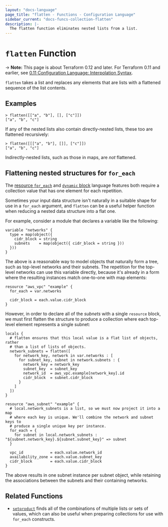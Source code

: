 ```yaml
---
layout: "docs-language"
page_title: "flatten - Functions - Configuration Language"
sidebar_current: "docs-funcs-collection-flatten"
description: |-
  The flatten function eliminates nested lists from a list.
---
```


# `flatten` Function

-> **Note:** This page is about Terraform 0.12 and later. For Terraform 0.11 and
earlier, see
[0.11 Configuration Language: Interpolation Syntax](../../configuration-0-11/interpolation.html).

`flatten` takes a list and replaces any elements that are lists with a
flattened sequence of the list contents.

## Examples

```
> flatten([["a", "b"], [], ["c"]])
["a", "b", "c"]
```

If any of the nested lists also contain directly-nested lists, these too are
flattened recursively:

```
> flatten([[["a", "b"], []], ["c"]])
["a", "b", "c"]
```

Indirectly-nested lists, such as those in maps, are _not_ flattened.

## Flattening nested structures for `for_each`

The
[resource `for_each`](/docs/configuration/resources.html#for_each-multiple-resource-instances-defined-by-a-map-or-set-of-strings)
and
[`dynamic` block](/docs/configuration/expressions.html#dynamic-blocks)
language features both require a collection value that has one element for
each repetition.

Sometimes your input data structure isn't naturally in a suitable shape for
use in a `for_each` argument, and `flatten` can be a useful helper function
when reducing a nested data structure into a flat one.

For example, consider a module that declares a variable like the following:

```hcl
variable "networks" {
  type = map(object({
    cidr_block = string
    subnets    = map(object({ cidr_block = string }))
  }))
}
```

The above is a reasonable way to model objects that naturally form a tree,
such as top-level networks and their subnets. The repetition for the top-level
networks can use this variable directly, because it's already in a form
where the resulting instances match one-to-one with map elements:

```hcl
resource "aws_vpc" "example" {
  for_each = var.networks

  cidr_block = each.value.cidr_block
}
```

However, in order to declare all of the _subnets_ with a single `resource`
block, we must first flatten the structure to produce a collection where each
top-level element represents a single subnet:

```hcl
locals {
  # flatten ensures that this local value is a flat list of objects, rather
  # than a list of lists of objects.
  network_subnets = flatten([
    for network_key, network in var.networks : [
      for subnet_key, subnet in network.subnets : {
        network_key = network_key
        subnet_key  = subnet_key
        network_id  = aws_vpc.example[network_key].id
        cidr_block  = subnet.cidr_block
      }
    ]
  ])
}

resource "aws_subnet" "example" {
  # local.network_subnets is a list, so we must now project it into a map
  # where each key is unique. We'll combine the network and subnet keys to
  # produce a single unique key per instance.
  for_each = {
    for subnet in local.network_subnets : "${subnet.network_key}.${subnet.subnet_key}" => subnet
  }

  vpc_id            = each.value.network_id
  availability_zone = each.value.subnet_key
  cidr_block        = each.value.cidr_block
}
```

The above results in one subnet instance per subnet object, while retaining
the associations between the subnets and their containing networks.

## Related Functions

* [`setproduct`](./setproduct.html) finds all of the combinations of multiple
  lists or sets of values, which can also be useful when preparing collections
  for use with `for_each` constructs.
